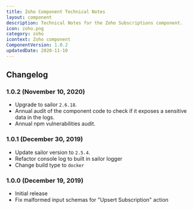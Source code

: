 ```yaml
---
title: Zoho Component Technical Notes
layout: component
description: Technical Notes for the Zoho Subscriptions component.
icon: zoho.png
category: zoho
icontext: Zoho component
ComponentVersion: 1.0.2
updatedDate: 2020-11-10
---
```


## Changelog

### 1.0.2 (November 10, 2020)

*   Upgrade to sailor `2.6.18`.
*   Annual audit of the component code to check if it exposes a sensitive data in the logs.
*   Annual npm vulnerabilities audit.

### 1.0.1 (December 30, 2019)

*   Update sailor version to `2.5.4`.
*   Refactor console log to built in sailor logger
*   Change build type to `docker`

### 1.0.0 (December 19, 2019)

*   Initial release
*   Fix malformed input schemas for "Upsert Subscription" action
